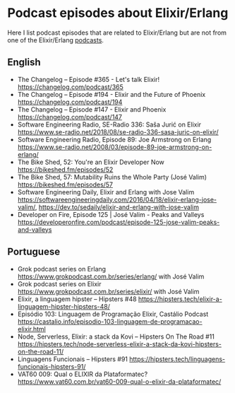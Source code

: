 # Podcast episodes about Elixir/Erlang

Here I list podcast episodes that are related to Elixir/Erlang but are not from one of the Elixir/Erlang [podcasts](podcasts.md).


## English

- The Changelog – Episode #365 - Let's talk Elixir! https://changelog.com/podcast/365
- The Changelog – Episode #194 - Elixir and the Future of Phoenix https://changelog.com/podcast/194
- The Changelog – Episode #147 - Elixir and Phoenix https://changelog.com/podcast/147
- Software Engineering Radio, SE-Radio 336: Saša Jurić on Elixir https://www.se-radio.net/2018/08/se-radio-336-sasa-juric-on-elixir/
- Software Engineering Radio, Episode 89: Joe Armstrong on Erlang https://www.se-radio.net/2008/03/episode-89-joe-armstrong-on-erlang/
- The Bike Shed, 52: You're an Elixir Developer Now https://bikeshed.fm/episodes/52
- The Bike Shed, 57: Mutability Ruins the Whole Party (José Valim) https://bikeshed.fm/episodes/57
- Software Engineering Daily, Elixir and Erlang with Jose Valim https://softwareengineeringdaily.com/2016/04/18/elixir-erlang-jose-valim/, https://dev.to/sedaily/elixir-and-erlang-with-jose-valim
- Developer on Fire, Episode 125 | José Valim - Peaks and Valleys https://developeronfire.com/podcast/episode-125-jose-valim-peaks-and-valleys


## Portuguese

- Grok podcast series on Erlang https://www.grokpodcast.com.br/series/erlang/ with José Valim
- Grok podcast series on Elixir https://www.grokpodcast.com.br/series/elixir/ with José Valim
- Elixir, a linguagem hipster – Hipsters #48 https://hipsters.tech/elixir-a-linguagem-hipster-hipsters-48/
- Episódio 103: Linguagem de Programação Elixir, Castálio Podcast https://castalio.info/episodio-103-linguagem-de-programacao-elixir.html
- Node, Serverless, Elixir: a stack da Kovi – Hipsters On The Road #11 https://hipsters.tech/node-serverless-elixir-a-stack-da-kovi-hipsters-on-the-road-11/
- Linguagens Funcionais – Hipsters #91 https://hipsters.tech/linguagens-funcionais-hipsters-91/
- VAT60 009: Qual o ELIXIR da Plataformatec?  https://www.vat60.com.br/vat60-009-qual-o-elixir-da-plataformatec/



